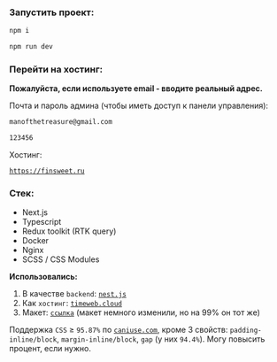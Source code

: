 ### Запустить проект:

```sh
npm i
```
```sh
npm run dev
```

### Перейти на хостинг:
**Пожалуйста, если используете email - вводите реальный адрес.**

Почта и пароль админа (чтобы иметь доступ к панели управления): 
```sh
manofthetreasure@gmail.com
```
```sh
123456
```
Хостинг:

[`https://finsweet.ru`](https://finsweet.ru)

### Стек:
- Next.js
- Typescript
- Redux toolkit (RTK query)
- Docker
- Nginx
- SCSS / CSS Modules

**Использовались:**

1. В качестве `backend`: [`nest.js`](https://github.com/Enkratia/fullstack-backend-blog)
2. Как `хостинг`: [`timeweb.cloud`](https://www.timeweb.cloud)
3. Макет: [`ссылка`](https://www.figma.com/file/a8wx6iSjafCqs6KXMy8ErH/Client-First-Template-12---Blog-(Community)?type=design&node-id=27-387&mode=design&t=HaBAaY8uHz9Q1KPs-0) (макет немного изменили, но на 99% он тот же)

Поддержка `CSS` &#x2265; `95.87%` по [`caniuse.com`](https://www.caniuse.com), кроме 3 свойств: `padding-inline/block`, `margin-inline/block`, `gap` (у них `94.4%`). Могу повысить процент, если нужно.
